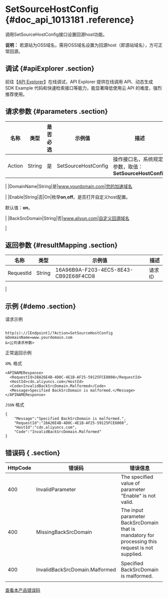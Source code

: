 # SetSourceHostConfig {#doc_api_1013181 .reference}

调用SetSourceHostConfig接口设置回源host功能。

**说明：** 若源站为OSS域名，需将OSS域名设置为回源host（即源站域名），方可正常回源。

## 调试 {#apiExplorer .section}

前往【[API Explorer](https://api.aliyun.com/#product=Cdn&api=SetSourceHostConfig)】在线调试，API Explorer 提供在线调用 API、动态生成 SDK Example 代码和快速检索接口等能力，能显著降低使用云 API 的难度，强烈推荐使用。

## 请求参数 {#parameters .section}

|名称|类型|是否必选|示例值|描述|
|--|--|----|---|--|
|Action|String|是|SetSourceHostConfig|操作接口名，系统规定参数，取值：**SetSourceHostConfig**

 |
|DomainName|String|是|www.yourdomain.com|您的加速域名

 |
|Enable|String|否|On|枚举**on**,**off**。是否打开自定义host配置。

 默认值：**on**。

 |
|BackSrcDomain|String|否|www.aliyun.com|自定义回源域名

 |

## 返回参数 {#resultMapping .section}

|名称|类型|示例值|描述|
|--|--|---|--|
|RequestId|String|16A96B9A-F203-4EC5-8E43-CB92E68F4CD8|请求ID

 |

## 示例 {#demo .section}

请求示例

``` {#request_demo}

http(s)://[Endpoint]/?Action=SetSourceHostConfig
&DomainName=www.yourdomain.com
&<公共请求参数>

```

正常返回示例

`XML` 格式

``` {#xml_return_success_demo}
<APINAMEResponse>
  <RequestId>28A26E4B-4D0C-4E1B-AF25-59125FCE8008</RequestId>
  <HostId>cdn.aliyuncs.com</HostId>
  <Code>InvalidBackSrcDomain.Malformed</Code>
  <Message>Specified BackSrcDomain is malformed.</Message>
</APINAMEResponse>

```

`JSON` 格式

``` {#json_return_success_demo}
{
	"Message":"Specified BackSrcDomain is malformed.",
	"RequestId":"28A26E4B-4D0C-4E1B-AF25-59125FCE8008",
	"HostId":"cdn.aliyuncs.com",
	"Code":"InvalidBackSrcDomain.Malformed"
}
```

## 错误码 { .section}

|HttpCode|错误码|错误信息|描述|
|--------|---|----|--|
|400|InvalidParameter|The specified value of parameter "Enable" is not valid.|参数“Enable”的值无效。|
|400|MissingBackSrcDomain|The input parameter BackSrcDomain that is mandatory for processing this request is not supplied.|参数BackSrcDomain为必填。|
|400|InvalidBackSrcDomain.Malformed|Specified BackSrcDomain is malformed.|回源域名格式BackSrcDomain不合法。|

[查看本产品错误码](https://error-center.aliyun.com/status/product/Cdn)

